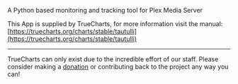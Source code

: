 A Python based monitoring and tracking tool for Plex Media Server

This App is supplied by TrueCharts, for more information visit the manual: [https://truecharts.org/charts/stable/tautulli](https://truecharts.org/charts/stable/tautulli)

---

TrueCharts can only exist due to the incredible effort of our staff.
Please consider making a [donation](https://truecharts.org/sponsor) or contributing back to the project any way you can!
